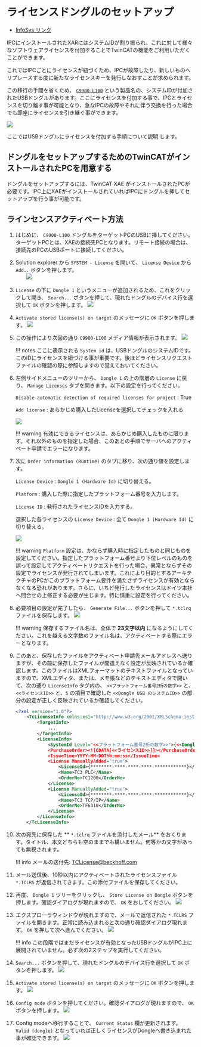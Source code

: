 # ライセンスドングルのセットアップ

* [InfoSys リンク](https://infosys.beckhoff.com/content/1033/c9900-l100/index.html?id=7250900528365093236)

IPCにインストールされたXARにはシステムIDが割り振られ、これに対して様々なソフトウェアライセンスを付加することでTwinCATの機能をご利用いただくことができます。

これではIPCごとにライセンスが紐づくため、IPCが故障したり、新しいものへリプレースする度に新たなライセンスキーを発行しなおすことが求められます。

この移行の手間を省くため、 [``C9900-L100``](https://www.beckhoff.com/ja-jp/products/ipc/panel-pcs/accessories/c9900-l100.html) という製品名の、システムIDが付加されたUSBドングルがあります。ここにライセンスを付加する事で、IPCとライセンスを切り離す事が可能となり、急なIPCの故障やそれに伴う交換を行った場合でも即座にライセンスを引き継ぐ事ができます。

![](image.png.png)

ここではUSBドングルにライセンスを付加する手順について説明   します。

## ドングルをセットアップするためのTwinCATがインストールされたPCを用意する

ドングルをセットアップするには、TwinCAT XAE がインストールされたPCが必要です。IPC上にXAEがインストールされていればIPCにドングルを挿してセットアップを行う事が可能です。

## ラインセンスアクティベート方法

1. はじめに、 ``C9900-L100`` ドングルをターゲットPCのUSBに挿してください。ターゲットPCとは、XAEの接続先PCとなります。リモート接続の場合は、接続先のPCのUSBポートに接続してください。
2. Solution explorer から ``SYSTEM - License`` を開いて、 ``License Device`` から ``Add..`` ボタンを押します。  
　　![](2023-01-11-13-07-58.png)
3. ``License`` の下に ``Dongle 1`` というメニューが追加されるため、これをクリックして開き、 ``Search...`` ボタンを押して、現れたドングルのデバイス行を選択して ``OK`` ボタンを押します。
    ![](2023-01-11-13-14-57.png)
4. ``Activate stored license(s) on target`` のメッセージに ``OK`` ボタンを押します。
    ![](2023-01-11-14-51-45.png)
5. この操作により次図の通り ``C9900-L100`` メディア情報が表示されます。
    ![](2023-01-11-14-54-28.png)
    
    !!! notes
        ここに表示される ``System id`` は、USBドングルのシステムIDです。このIDにライセンスを紐づける事が重要です。後ほどライセンスリクエストファイルの確認の際に参照しますので覚えておいてください。

6. 左側サイドメニューのツリーから、 ``Dongle 1`` の上の階層の ``License`` に戻り、 ``Manage Licenses`` タブを開きます。以下の設定を行ってください。

    ``Disable automatic detection of required licenses for project`` 
    : True

    ``Add license`` 
    : あらかじめ購入したLicenseを選択してチェックを入れる

    ![](2023-01-11-14-59-07.png)

    !!! warning
        有効にできるライセンスは、あらかじめ購入したものに限ります。それ以外のものを指定した場合、このあとの手順でサーバへのアクティベート申請でエラーになります。
    
7. 次に ``Order information (Runtime)`` のタブに移り、次の通り値を設定します。

    ``License Device``
    : ``Dongle 1 (Hardware Id)`` に切り替える。

    ``Platform``
    : 購入した際に指定したプラットフォーム番号を入力します。

    ``License ID``
    : 発行されたライセンスIDを入力する。

    選択した各ライセンスの ``License Device``
    : 全て ``Dongle 1 (Hardware Id)`` に切り替える。

    ![](2023-01-11-15-34-00.png)

    !!! warning
        ``Platform`` 設定は、かならず購入時に指定したものと同じものを設定してください。指定したプラットフォーム番号より下位レベルのものを誤って設定してアクティベートリクエストを行った場合、異常とならずその設定でライセンスが発行されてしまいます。これにより目的とするアーキテクチャのPCがこのプラットフォーム要件を満たさずライセンスが有効とならなくなる恐れがあります。さらに、いちど発行したライセンスはドイツ本社へ問合せの上修正する必要が生じます。特に慎重に設定を行ってください。

8. 必要項目の設定が完了したら、 ``Generate File...`` ボタンを押して ``*.tclrq`` ファイルを保存します。
    ![](2023-01-11-15-37-38.png)

    !!! warning
        保存するファイル名は、全体で **23文字以内** になるようにしてください。これを越える文字数のファイル名は、アクティベートする際にエラーとなります。

9. このあと、保存したファイルをアクティベート申請先メールアドレスへ送りますが、その前に保存したファイルが間違えなく設定が反映されているか確認します。このファイルはXMLフォーマットのテキストファイルとなっていますので、XMLエディタ、または、メモ帳などのテキストエディタで開いて、次の通り ``LicenseInfo`` タグ内の、 ``<<プラットフォーム番号2桁の数字>>`` と、``<<ライセンスID>>`` と、``5`` の項目で確認した ``<<Dongle USB のシステムID>>`` の部分の設定が正しく反映されているか確認してください。
    ```xml
    <?xml version="1.0"?>
        <TcLicenseInfo xmlns:xsi="http://www.w3.org/2001/XMLSchema-instance" xsi:noNamespaceSchemaLocation="http://www.beckhoff.com/schemas/2011/11/TcLicenseInfo">
            <TargetInfo>
                ...
            </TargetInfo>
            <LicenseInfo>
                <SystemId Level="<<プラットフォーム番号2桁の数字>>">{<<Dongle USB のシステムID>>}</SystemId>
                <PurchaseOrder><![CDATA[<<ライセンスID>>]]></PurchaseOrder>
                <IssueTime>YYYY-MM-DDThh:mm:ss</IssueTime>
                <License ManuallyAdded="true">
                    <LicenseId>{********-****-****-****-************}</LicenseId>
                    <Name>TC3 PLC</Name>
                    <OrderNo>TC1200</OrderNo>
                </License>
                <License ManuallyAdded="true">
                    <LicenseId>{********-****-****-****-************}</LicenseId>
                    <Name>TC3 TCP/IP</Name>
                    <OrderNo>TF6310</OrderNo>
                </License>
            </LicenseInfo>
        </TcLicenseInfo>
    ```
10. 次の宛先に保存した ** ``*.tclrq`` ファイルを添付したメール** をおくります。タイトル、本文どちらも空のままでも構いません。何等かの文字があっても無視されます。

    !!! info
        メールの送付先: [TCLicense@beckhoff.com](mailto:TCLicense@beckhoff.com)

11. メール送信後、10秒以内にアクティベートされたライセンスファイル ``*.TCLRS`` が返信されてきます。この添付ファイルを保存してください。
12. 再度、 ``Dongle 1`` ツリーをクリックし、 ``Store License on Dongle`` ボタンを押します。確認ダイアログが現れますので、 ``OK`` をおしてください。
    ![](2023-01-11-16-10-10.png)
13. エクスプローラウィンドウが現れますので、メールで返信された ``*.TCLRS`` ファイルを開きます。正常に読み込まれると次の通り確認ダイアログ現れます。 ``OK`` を押して次へ進んでください。
    ![](2023-01-11-16-14-45.png)

    !!! info
        この段階ではまだライセンスが有効となったUSBドングルがIPC上に展開されていません。必ず次の2ステップを実行してください。

14. ``Search...`` ボタンを押して、現れたドングルのデバイス行を選択して ``OK`` ボタンを押します。
    ![](2023-01-11-13-14-57.png)
15. ``Activate stored license(s) on target`` のメッセージに ``OK`` ボタンを押します。
    ![](2023-01-11-14-51-45.png)
16. ``Config mode`` ボタンを押してください。確認ダイアログが現れますので、 ``OK`` ボタンを押します。
    ![](2023-01-11-16-21-22.png)
17. Config modeへ移行することで、 ``Current Status`` 欄が更新されます。 ``Valid (dongle)`` となっていれば正しくライセンスがDongleへ書き込まれた事が確認できます。
    ![](2023-01-11-16-23-36.png)
